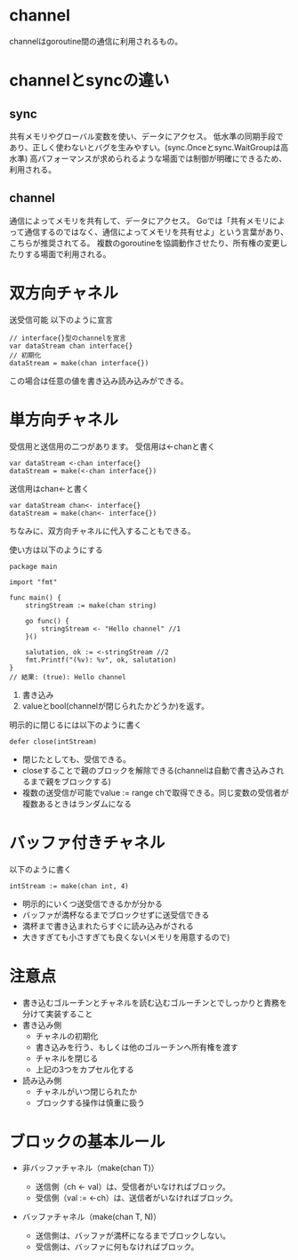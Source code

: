 # channel
channelはgoroutine間の通信に利用されるもの。

# channelとsyncの違い

## sync
共有メモリやグローバル変数を使い、データにアクセス。
低水準の同期手段であり、正しく使わないとバグを生みやすい。(sync.Onceとsync.WaitGroupは高水準)
高パフォーマンスが求められるような場面では制御が明確にできるため、利用される。

## channel
通信によってメモリを共有して、データにアクセス。
Goでは「共有メモリによって通信するのではなく、通信によってメモリを共有せよ」という言葉があり、こちらが推奨されてる。
複数のgoroutineを協調動作させたり、所有権の変更したりする場面で利用される。

# 双方向チャネル
送受信可能
以下のように宣言
```
// interface{}型のchannelを宣言
var dataStream chan interface{}
// 初期化
dataStream = make(chan interface{})
```
この場合は任意の値を書き込み読み込みができる。

# 単方向チャネル
受信用と送信用の二つがあります。
受信用は<-chanと書く
```
var dataStream <-chan interface{}
dataStream = make(<-chan interface{})
```
送信用はchan<-と書く
```
var dataStream chan<- interface{}
dataStream = make(chan<- interface{})
```
ちなみに、双方向チャネルに代入することもできる。

使い方は以下のようにする
```
package main

import "fmt"

func main() {
    stringStream := make(chan string)

    go func() {
        stringStream <- "Hello channel" //1
    }()

    salutation, ok := <-stringStream //2
    fmt.Printf("(%v): %v", ok, salutation)
}
// 結果: (true): Hello channel
```
1. 書き込み
2. valueとbool(channelが閉じられたかどうか)を返す。

明示的に閉じるには以下のように書く
```
defer close(intStream)
```

- 閉じたとしても、受信できる。
- closeすることで親のブロックを解除できる(channelは自動で書き込みされるまで親をブロックする)
- 複数の送受信が可能でvalue := range chで取得できる。同じ変数の受信者が複数あるときはランダムになる

# バッファ付きチャネル
以下のように書く
```
intStream := make(chan int, 4)
```
- 明示的にいくつ送受信できるかが分かる
- バッファが満杯なるまでブロックせずに送受信できる
- 満杯まで書き込まれたらすぐに読み込みがされる
- 大きすぎても小さすぎても良くない(メモリを用意するので)

# 注意点
- 書き込むゴルーチンとチャネルを読む込むゴルーチンとでしっかりと責務を分けて実装すること
- 書き込み側
    - チャネルの初期化
    - 書き込みを行う、もしくは他のゴルーチンへ所有権を渡す
    - チャネルを閉じる
    - 上記の3つをカプセル化する
-  読み込み側
    - チャネルがいつ閉じられたか
    - ブロックする操作は慎重に扱う

# ブロックの基本ルール
- 非バッファチャネル（make(chan T)）
    - 送信側（ch <- val）は、受信者がいなければブロック。
    - 受信側（val := <-ch）は、送信者がいなければブロック。

- バッファチャネル（make(chan T, N)）
    - 送信側は、バッファが満杯になるまでブロックしない。
    - 受信側は、バッファに何もなければブロック。
